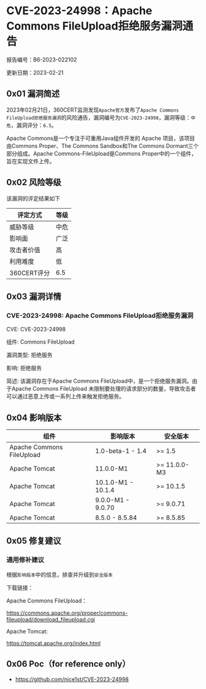 # CVE-2023-24998：Apache Commons FileUpload拒绝服务漏洞通告

报告编号：B6-2023-022102

更新日期：2023-02-21

## 0x01  漏洞简述

2023年02月21日，360CERT监测发现`Apache官方`发布了`Apache Commons FileUpload拒绝服务漏洞`的风险通告，漏洞编号为`CVE-2023-24998`，漏洞等级：`中危`，漏洞评分：`6.5`。

Apache Commons是一个专注于可重用Java组件开发的 Apache 项目，该项目由Commons Proper、The Commons Sandbox和The Commons Dormant三个部分组成。Apache Commons-FileUpload是Commons Proper中的一个组件，旨在实现文件上传。

## 0x02  风险等级

该漏洞的评定结果如下

| 评定方式    | 等级 |
| ----------- | ---- |
| 威胁等级    | 中危 |
| 影响面      | 广泛 |
| 攻击者价值  | 高   |
| 利用难度    | 低   |
| 360CERT评分 | 6.5  |

## 0x03  漏洞详情

### CVE-2023-24998: Apache Commons FileUpload拒绝服务漏洞

CVE: CVE-2023-24998

组件: Commons FileUpload

漏洞类型: 拒绝服务

影响: 拒绝服务

简述: 该漏洞存在于Apache Commons FileUpload中，是一个拒绝服务漏洞。由于Apache Commons FileUpload 未限制要处理的请求部分的数量，导致攻击者可以通过恶意上传或一系列上传来触发拒绝服务。

## 0x04  影响版本

| 组件                      | 影响版本           | 安全版本     |
| ------------------------- | ------------------ | ------------ |
| Apache Commons FileUpload | 1.0-beta-1 - 1.4   | >= 1.5       |
| Apache Tomcat             | 11.0.0-M1          | >= 11.0.0-M3 |
| Apache Tomcat             | 10.1.0-M1 - 10.1.4 | >= 10.1.5    |
| Apache Tomcat             | 9.0.0-M1 - 9.0.70  | >= 9.0.71    |
| Apache Tomcat             | 8.5.0 - 8.5.84     | >= 8.5.85    |

## 0x05  修复建议

### 通用修补建议

根据`影响版本`中的信息，排查并升级到`安全版本`

下载链接：

Apache Commons FileUpload：

https://commons.apache.org/proper/commons-fileupload/download_fileupload.cgi

Apache Tomcat:

https://tomcat.apache.org/index.html

## 0x06 Poc（for reference only）

- https://github.com/nice1st/CVE-2023-24998